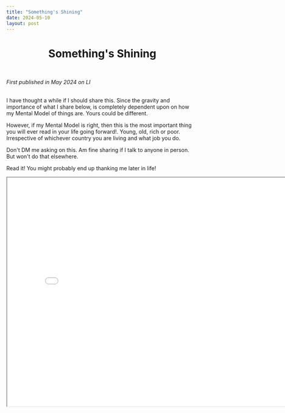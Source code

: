 ```yaml
---
title: "Something's Shining"
date: 2024-05-10
layout: post
---
```


<div align="center">
  <h1><strong>Something's Shining</strong></h1>
</div>

<br> <!-- Adds extra spacing -->

*First published in May 2024 on LI*<br><br>


I have thought a while if I should share this. Since the gravity and importance of what I share below, is completely dependent upon on how my Mental Model of things are. Yours could be different. 

However, if my Mental Model is right, then this is the most important thing you will ever read in your life going forward!. Young, old, rich or poor. Irrespective of whichever country you are living and what job you do. 

Don't DM me asking on this. Am fine sharing if I talk to anyone in person. But won't do that elsewhere.

Read it! You might probably end up thanking me later in life!

<iframe src="/assets/images/fed_notes.pdf" width="800px" height="600px"></iframe>
